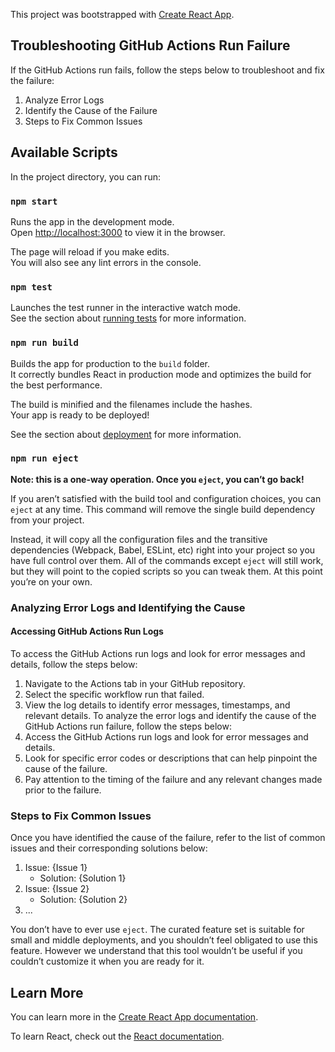 This project was bootstrapped with [Create React App](https://github.com/facebook/create-react-app).

## Troubleshooting GitHub Actions Run Failure

If the GitHub Actions run fails, follow the steps below to troubleshoot and fix the failure:
1. Analyze Error Logs
2. Identify the Cause of the Failure
3. Steps to Fix Common Issues

## Available Scripts

In the project directory, you can run:

### `npm start`

Runs the app in the development mode.<br>
Open [http://localhost:3000](http://localhost:3000) to view it in the browser.

The page will reload if you make edits.<br>
You will also see any lint errors in the console.

### `npm test`

Launches the test runner in the interactive watch mode.<br>
See the section about [running tests](https://facebook.github.io/create-react-app/docs/running-tests) for more information.

### `npm run build`

Builds the app for production to the `build` folder.<br>
It correctly bundles React in production mode and optimizes the build for the best performance.

The build is minified and the filenames include the hashes.<br>
Your app is ready to be deployed!

See the section about [deployment](https://facebook.github.io/create-react-app/docs/deployment) for more information.

### `npm run eject`

**Note: this is a one-way operation. Once you `eject`, you can’t go back!**

If you aren’t satisfied with the build tool and configuration choices, you can `eject` at any time. This command will remove the single build dependency from your project.

Instead, it will copy all the configuration files and the transitive dependencies (Webpack, Babel, ESLint, etc) right into your project so you have full control over them. All of the commands except `eject` will still work, but they will point to the copied scripts so you can tweak them. At this point you’re on your own.

### Analyzing Error Logs and Identifying the Cause

#### Accessing GitHub Actions Run Logs

To access the GitHub Actions run logs and look for error messages and details, follow the steps below:
1. Navigate to the Actions tab in your GitHub repository.
2. Select the specific workflow run that failed.
3. View the log details to identify error messages, timestamps, and relevant details.
To analyze the error logs and identify the cause of the GitHub Actions run failure, follow the steps below:
1. Access the GitHub Actions run logs and look for error messages and details.
2. Look for specific error codes or descriptions that can help pinpoint the cause of the failure.
3. Pay attention to the timing of the failure and any relevant changes made prior to the failure.

### Steps to Fix Common Issues
Once you have identified the cause of the failure, refer to the list of common issues and their corresponding solutions below:
1. Issue: {Issue 1}
   - Solution: {Solution 1}
2. Issue: {Issue 2}
   - Solution: {Solution 2}
3. ...

You don’t have to ever use `eject`. The curated feature set is suitable for small and middle deployments, and you shouldn’t feel obligated to use this feature. However we understand that this tool wouldn’t be useful if you couldn’t customize it when you are ready for it.

## Learn More

You can learn more in the [Create React App documentation](https://facebook.github.io/create-react-app/docs/getting-started).

To learn React, check out the [React documentation](https://reactjs.org/).

